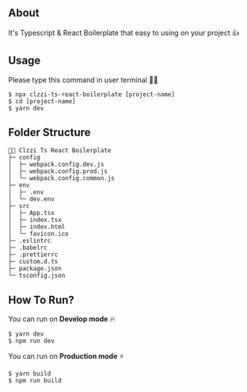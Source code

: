 ## About
It's Typescript & React Boilerplate that easy to using on your project 👍

## Usage
Please type this command in user terminal 👨‍💻

```
$ npx clzzi-ts-react-boilerplate [project-name]
$ cd [project-name]
$ yarn dev
```

## Folder Structure

```
👨‍💻 Clzzi Ts React Boilerplate
├─ config
│  ├─ webpack.config.dev.js
│  ├─ webpack.config.prod.js
│  └─ webpack.config.common.js
├─ env
│  ├─ .env
│  └─ dev.env
├─ src
│  ├─ App.tsx
│  ├─ index.tsx
│  ├─ index.html
│  └─ favicon.ico
├─ .eslintrc
├─ .babelrc
├─ .prettierrc
├─ custom.d.ts
├─ package.json
└─ tsconfig.json
```

## How To Run?
You can run on **Develop mode**   🔥
```
$ yarn dev
$ npm run dev
```

You can run on **Production mode** ⚡ 
```
$ yarn build
$ npm run build
```